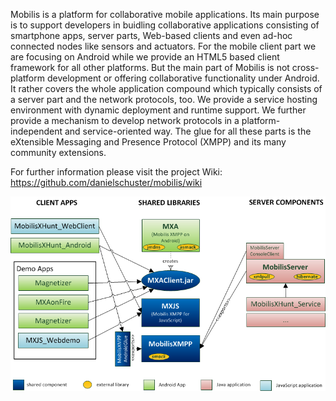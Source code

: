 Mobilis is a platform for collaborative mobile applications. Its main purpose is to support developers in buidling collaborative applications consisting of smartphone apps, server parts, Web-based clients and even ad-hoc connected nodes like sensors and actuators. For the mobile client part we are focusing on Android while we provide an HTML5 based client framework for all other platforms. But the main part of Mobilis is not cross-platform development or offering collaborative functionality under Android. It rather covers the whole application compound which typically consists of a server part and the network protocols, too. We provide a service hosting environment with dynamic deployment and runtime support. We further provide a mechanism to develop network protocols in a platform-independent and service-oriented way. The glue for all these parts is the eXtensible Messaging and Presence Protocol (XMPP) and its many community extensions. 

For further information please visit the project Wiki: https://github.com/danielschuster/mobilis/wiki

![Package structure](packages.png)